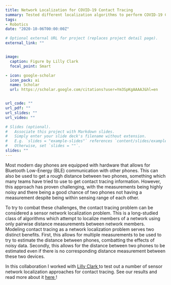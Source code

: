 ```yaml
---
title: Network Localization for COVID-19 Contact Tracing
summary: Tested different localization algorithms to perform COVID-19 Contact Tracing
tags:
- Robotics
date: "2020-10-06T00:00:00Z"

# Optional external URL for project (replaces project detail page).
external_link: ""


image:
  caption: Figure by Lilly Clark
  focal_point: Smart

- icon: google-scholar
  icon_pack: ai
  name: Scholar
  url: https://scholar.google.com/citations?user=Ym3SpKgAAAAJ&hl=en


url_code: ""
url_pdf: ""
url_slides: ""
url_video: ""

# Slides (optional).
#   Associate this project with Markdown slides.
#   Simply enter your slide deck's filename without extension.
#   E.g. `slides = "example-slides"` references `content/slides/example-slides.md`.
#   Otherwise, set `slides = ""`.
slides: ""
---
```


Most modern day phones are equipped with hardware that allows for Bluetooth
Low-Energy (BLE) communication with other phones. This can also be used to get a
rough distance between two phones, something which many teams have tried to use
to get contact tracing information. However, this approach has proven
challenging, with the measurements being highly noisy and there being a good
chance of two phones not having a measurement despite being within sensing range
of each other.

To try to combat these challenges, the contact tracing problem can be considered
a sensor network localization problem. This is a long-studied class of
algorithms which attempt to localize members of a network using only pairwise
distance measurements between network members. Modeling contact tracing as a
network localization problem serves two distinct benefits. First, this allows
for multiple measurements to be used to try to estimate the distance between
phones, combatting the effects of noisy data. Secondly, this allows for the
distance between two phones to be estimated even if there is no corresponding
distance measurement between these two devices.

In this collaboration I worked with <a href="https://sites.google.com/usc.edu/lillyclark">Lilly Clark </a> to test out a number of sensor network localization approaches for contact tracing. See our results and read more about it <a href=""> here </a>!
